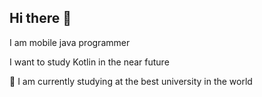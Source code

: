 ## Hi there 👋

I am mobile java programmer

I want to study Kotlin in the near future

🌱 I am currently studying at the best university in the world

